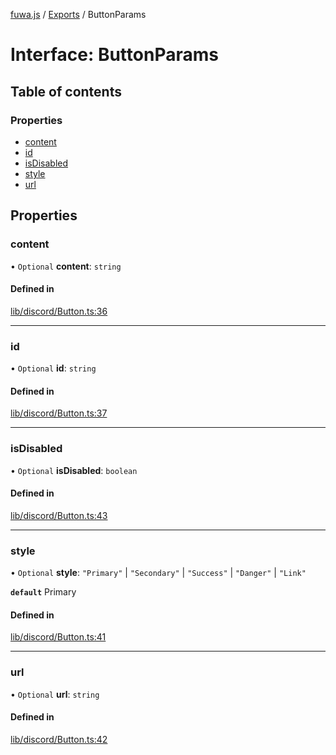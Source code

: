[fuwa.js](../README.md) / [Exports](../modules.md) / ButtonParams

# Interface: ButtonParams

## Table of contents

### Properties

- [content](ButtonParams.md#content)
- [id](ButtonParams.md#id)
- [isDisabled](ButtonParams.md#isdisabled)
- [style](ButtonParams.md#style)
- [url](ButtonParams.md#url)

## Properties

### content

• `Optional` **content**: `string`

#### Defined in

[lib/discord/Button.ts:36](https://github.com/Fuwajs/Fuwa.js/blob/6d44e08/src/lib/discord/Button.ts#L36)

___

### id

• `Optional` **id**: `string`

#### Defined in

[lib/discord/Button.ts:37](https://github.com/Fuwajs/Fuwa.js/blob/6d44e08/src/lib/discord/Button.ts#L37)

___

### isDisabled

• `Optional` **isDisabled**: `boolean`

#### Defined in

[lib/discord/Button.ts:43](https://github.com/Fuwajs/Fuwa.js/blob/6d44e08/src/lib/discord/Button.ts#L43)

___

### style

• `Optional` **style**: ``"Primary"`` \| ``"Secondary"`` \| ``"Success"`` \| ``"Danger"`` \| ``"Link"``

**`default`** Primary

#### Defined in

[lib/discord/Button.ts:41](https://github.com/Fuwajs/Fuwa.js/blob/6d44e08/src/lib/discord/Button.ts#L41)

___

### url

• `Optional` **url**: `string`

#### Defined in

[lib/discord/Button.ts:42](https://github.com/Fuwajs/Fuwa.js/blob/6d44e08/src/lib/discord/Button.ts#L42)
